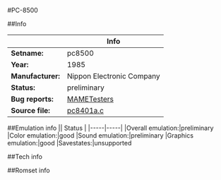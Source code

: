 #PC-8500

##Info

||Info|
|-----|-----|
|**Setname:**|pc8500
|**Year:**|1985
|**Manufacturer:**|Nippon Electronic Company
|**Status:**|preliminary
|**Bug reports:**|[MAMETesters](http://mametesters.org/view_all_set.php?type=1&temporary=y&search=pc8401a.c)
|**Source file:**|[pc8401a.c](https://github.com/mamedev/mame/blob/master/src/mess/drivers/pc8401a.c)

##Emulation info
|| Status |
|-----|-----|
|Overall emulation:|preliminary
|Color emulation:|good
|Sound emulation:|preliminary
|Graphics emulation:|good
|Savestates:|unsupported

##Tech info

##Romset info

<!--- START OF EDITED COMMENT DO NOT TOUCH TEXT ABOVE-->
